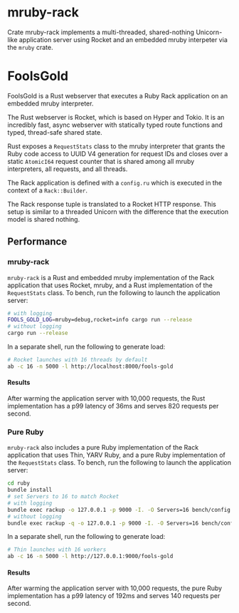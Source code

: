 # mruby-rack

Crate mruby-rack implements a multi-threaded, shared-nothing Unicorn-like
application server using Rocket and an embedded mruby interpeter via the
`mruby` crate.

# FoolsGold

FoolsGold is a Rust webserver that executes a Ruby Rack application on an
embedded mruby interpreter.

The Rust webserver is Rocket, which is based on Hyper and Tokio. It is an
incredibly fast, async webserver with statically typed route functions and
typed, thread-safe shared state.

Rust exposes a `RequestStats` class to the mruby interpreter that grants the
Ruby code access to UUID V4 generation for request IDs and closes over a static
`AtomicI64` request counter that is shared among all mruby interpreters, all
requests, and all threads.

The Rack application is defined with a `config.ru` which is executed in the
context of a `Rack::Builder`.

The Rack response tuple is translated to a Rocket HTTP response. This setup is
similar to a threaded Unicorn with the difference that the execution model is
shared nothing.

## Performance

### mruby-rack

`mruby-rack` is a Rust and embedded mruby implementation of the Rack application
that uses Rocket, mruby, and a Rust implementation of the `RequestStats` class.
To bench, run the following to launch the application server:

```sh
# with logging
FOOLS_GOLD_LOG=mruby=debug,rocket=info cargo run --release
# without logging
cargo run --release
```

In a separate shell, run the following to generate load:

```sh
# Rocket launches with 16 threads by default
ab -c 16 -n 5000 -l http://localhost:8000/fools-gold
```

#### Results

After warming the application server with 10,000 requests, the Rust
implementation has a p99 latency of 36ms and serves 820 requests per second.

### Pure Ruby

`mruby-rack` also includes a pure Ruby implementation of the Rack application
that uses Thin, YARV Ruby, and a pure Ruby implementation of the `RequestStats`
class. To bench, run the following to launch the application server:

```sh
cd ruby
bundle install
# set Servers to 16 to match Rocket
# with logging
bundle exec rackup -o 127.0.0.1 -p 9000 -I. -O Servers=16 bench/config.ru
# without logging
bundle exec rackup -q -o 127.0.0.1 -p 9000 -I. -O Servers=16 bench/config.ru
```

In a separate shell, run the following to generate load:

```sh
# Thin launches with 16 workers
ab -c 16 -n 5000 -l http://127.0.0.1:9000/fools-gold
```

#### Results

After warming the application server with 10,000 requests, the pure Ruby
implementation has a p99 latency of 192ms and serves 140 requests per second.
